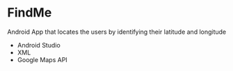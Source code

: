 # FindMe
Android App that locates the users by identifying their latitude and longitude


 - Android Studio
 - XML
 - Google Maps API
